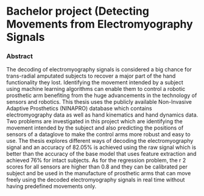 # Bachelor project (Detecting Movements from Electromyography Signals

### Abstract
The decoding of electromyography signals is considered a big chance for trans-radial amputated subjects to recover a major part of the hand functionality they lost. Identifying the movement intended by a subject using machine learning algorithms can enable them to control a robotic prosthetic arm benefiting from the huge advancements in the technology of sensors and robotics. 
This thesis uses the publicly available Non-Invasive Adaptive Prosthetics (NINAPRO) database which contains electromyography data as well as hand kinematics and hand dynamics data.  Two problems are investigated in this project which are identifying the movement intended by the subject and also predicting the positions of sensors of a dataglove to make the control arms more robust and easy to use.
The thesis explores different ways of decoding the electromyography signal and an accuracy of 82.05% is achieved using the raw signal which is better than the accuracy of the base model that uses feature extraction and achieved 76% for intact subjects. As for the regression problem, the r 2 scores for all sensors are higher than 0.8 and they can be calibrated per subject and be used in the manufacture of prosthetic arms that can move freely using the decoded electromyography signals in real time without having predefined movements only.
